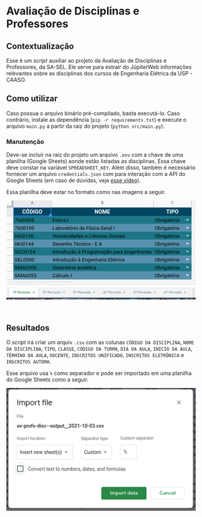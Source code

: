 # Avaliação de Disciplinas e Professores

## Contextualização

Esse é um _script_ auxiliar ao projeto da Avaliação de Disciplinas e Professores, da SA-SEL. Ele serve para extrair do JúpiterWeb informações relevantes sobre as disciplinas dos cursos de Engenharia Elétrica da USP - CAASO.

## Como utilizar

Caso possua o arquivo binário pré-compilado, basta executá-lo. Caso contrário, instale as dependência (`pip -r requirements.txt`) e execute o arquivo `main.py` a partir da raiz do projeto (`python src/main.py`).

### Manutenção

Deve-se incluir na raiz do projeto um arquivo `.env` com a chave de uma planilha (Google Sheets) aonde estão listadas as disciplinas. Essa chave deve constar na variável `SPREADSHEET_KEY`. Além disso, também é necessário fornecer um arquivo `credentials.json` com para interação com a API do Google Sheets (em caso de dúvidas, veja [esse vídeo](https://www.youtube.com/watch?v=cnPlKLEGR7E)).

Essa planilha deve estar no formato como nas imagens a seguir.

<img style="margin: auto; display: block;" src="./imgs/sheet-source.png" alt="Dados da planilha."/>
<img style="margin: auto; display: block;" src="./imgs/sheet-source-tabs.png" alt="Abas da planilha."/>

<br/>
<br/>

## Resultados

O _script_ irá criar um arquiv `.csv` com as colunas `CÓDIGO DA DISCIPLINA`, `NOME DA DISCIPLINA`, `TIPO`, `CLASSE`, `CÓDIGO DA TURMA`, `DIA DA AULA`, `INÍCIO DA AULA`, `TÉRMINO DA AULA`, `DOCENTE`, `INSCRITOS UNIFICADO`, `INSCRITOS ELETRÔNICA` e `INSCRITOS AUTOMA`.

Esse arquivo usa `%` como separador e pode ser importado em uma planilha do Google Sheets como a seguir.

<img style="margin: auto; display: block;" src="./imgs/import.png" alt="Diálogo de importação."/>
